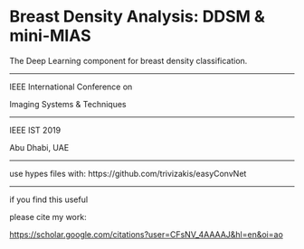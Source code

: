 # Breast Density Analysis: DDSM & mini-MIAS
The Deep Learning component for breast density classification.



<hr>
IEEE International Conference on 

Imaging Systems & Techniques


<hr>

IEEE IST 2019

Abu Dhabi, UAE

<hr>
use hypes files with:
https://github.com/trivizakis/easyConvNet

<hr>

if you find this useful

please cite my work:


https://scholar.google.com/citations?user=CFsNV_4AAAAJ&hl=en&oi=ao
